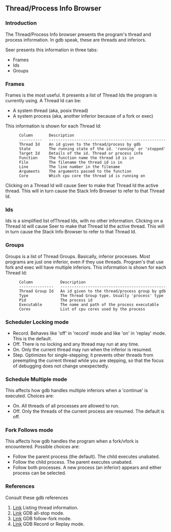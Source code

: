 ## Thread/Process Info Browser

### Introduction

The Thread/Process Info browser presents the program's thread and process information. In gdb speak, these are threads and inferiors.

Seer presents this information in three tabs:

* Frames
* Ids
* Groups

### Frames
Frames is the most useful. It presents a list of Thread Ids the program is currently using.  A Thread Id can be:

* A system thread (aka, posix thread)
* A system process (aka, another inferior because of a fork or exec)


This information is shown for each Thread Id:
```
      Column       Description
      ----------   ---------------------------------------------------
      Thread Id    An id given to the thread/process by gdb
      State        The running state of the id. 'running' or 'stopped'
      Target Id    Details of the id. Thread or process info
      Function     The function name the thread id is in
      File         The filename the thread id is in
      Line         The line number in the filename
      Arguments    The arguments passed to the function
      Core         Which cpu core the thread id is running on
```
Clicking on a Thread Id will cause Seer to make that Thread Id the active thread. This will in turn cause the Stack Info Browser to refer to that Thread Id.

### Ids
Ids is a simplified list ofThread Ids, with no other information. Clicking on a Thread Id will cause Seer to make that Thread Id the active thread. This will in turn cause the Stack Info Browser to refer to that Thread Id.

### Groups
Groups is a list of Thread Groups. Basically, inferior processes. Most programs are just one inferior, even if they use threads. Program's that use fork and exec will have multiple inferiors.
This information is shown for each Thread Id:

```
      Column            Description
      ---------------   ----------------------------------------------
      Thread Group Id   An id given to the thread/process group by gdb
      Type              The Thread Group type. Usually 'process' type
      Pid               The process id
      Executable        The name and path of the process executable
      Cores             List of cpu cores used by the process
```
### Scheduler Locking mode

* Record. Behaves like 'off' in 'record' mode and like 'on' in 'replay' mode. This is the default.
* Off. There is no locking and any thread may run at any time.
* On. Only the current thread may run when the inferior is resumed.
* Step. Optimizes for single-stepping; it prevents other threads from preempting the current thread while you are stepping, so that the focus of debugging does not change unexpectedly.

### Schedule Multiple mode
This affects how gdb handles multiple inferiors when a 'continue' is executed. Choices are:

* On. All threads of all processes are allowed to run.
* Off. Only the threads of the current process are resumed. The default is off.

### Fork Follows mode
This affects how gdb handles the program when a fork/vfork is encountered. Possible choices are:

* Follow the parent process (the default). The child executes unabated.
* Follow the child process. The parent executes unabated.
* Follow both processes. A new process (an inferior) appears and either process can be selected.


### References

Consult these gdb references

1. [Link](https://sourceware.org/gdb/onlinedocs/gdb/Threads.html#thread-ID-lists) Listing thread information.
2. [Link](https://sourceware.org/gdb/onlinedocs/gdb/All_002dStop-Mode.html#All_002dStop-Mode) GDB all-stop mode.
3. [Link](https://sourceware.org/gdb/onlinedocs/gdb/Forks.html) GDB follow-fork mode.
3. [Link](https://sourceware.org/gdb/onlinedocs/gdb/Process-Record-and-Replay.html) GDB Record or Replay mode.

